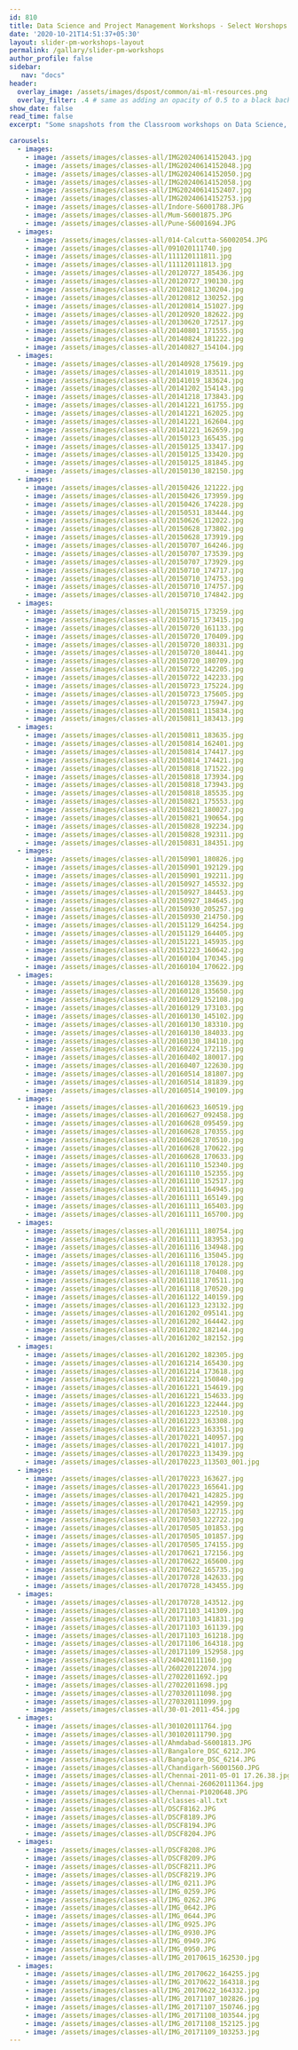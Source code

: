 ```yaml
---
id: 810    
title: Data Science and Project Management Workshops - Select Worshops
date: '2020-10-21T14:51:37+05:30'
layout: slider-pm-workshops-layout
permalink: /gallary/slider-pm-workshops
author_profile: false
sidebar:
   nav: "docs"
header:
  overlay_image: /assets/images/dspost/common/ai-ml-resources.png
  overlay_filter: .4 # same as adding an opacity of 0.5 to a black background
show_date: false
read_time: false
excerpt: "Some snapshots from the Classroom workshops on Data Science, GenAI, Project Management, PMP, Agile, PRINCE2, Project Risk Management, Customized Project Management, MSP 4000+ learners, 300+ sessions, 12000+ Hours. Learners across the Glove."

carousels:
  - images: 
    - image: /assets/images/classes-all/IMG20240614152043.jpg
    - image: /assets/images/classes-all/IMG20240614152048.jpg
    - image: /assets/images/classes-all/IMG20240614152050.jpg
    - image: /assets/images/classes-all/IMG20240614152058.jpg
    - image: /assets/images/classes-all/IMG20240614152407.jpg
    - image: /assets/images/classes-all/IMG20240614152753.jpg
    - image: /assets/images/classes-all/Indore-S6001788.JPG
    - image: /assets/images/classes-all/Mum-S6001875.JPG
    - image: /assets/images/classes-all/Pune-S6001694.JPG
  - images: 
    - image: /assets/images/classes-all/014-Calcutta-S6002054.JPG
    - image: /assets/images/classes-all/091020111740.jpg
    - image: /assets/images/classes-all/111120111811.jpg
    - image: /assets/images/classes-all/111120111813.jpg
    - image: /assets/images/classes-all/20120727_185436.jpg
    - image: /assets/images/classes-all/20120727_190130.jpg
    - image: /assets/images/classes-all/20120812_130204.jpg
    - image: /assets/images/classes-all/20120812_130252.jpg
    - image: /assets/images/classes-all/20120814_151027.jpg
    - image: /assets/images/classes-all/20120920_182622.jpg
    - image: /assets/images/classes-all/20130620_172517.jpg
    - image: /assets/images/classes-all/20140801_171555.jpg
    - image: /assets/images/classes-all/20140824_181222.jpg
    - image: /assets/images/classes-all/20140827_154104.jpg
  - images: 
    - image: /assets/images/classes-all/20140928_175619.jpg
    - image: /assets/images/classes-all/20141019_183511.jpg
    - image: /assets/images/classes-all/20141019_183624.jpg
    - image: /assets/images/classes-all/20141202_154143.jpg
    - image: /assets/images/classes-all/20141218_173843.jpg
    - image: /assets/images/classes-all/20141221_161755.jpg
    - image: /assets/images/classes-all/20141221_162025.jpg
    - image: /assets/images/classes-all/20141221_162604.jpg
    - image: /assets/images/classes-all/20141221_162659.jpg
    - image: /assets/images/classes-all/20150123_165435.jpg
    - image: /assets/images/classes-all/20150125_133417.jpg
    - image: /assets/images/classes-all/20150125_133420.jpg
    - image: /assets/images/classes-all/20150125_181845.jpg
    - image: /assets/images/classes-all/20150130_182150.jpg
  - images: 
    - image: /assets/images/classes-all/20150426_121222.jpg
    - image: /assets/images/classes-all/20150426_173959.jpg
    - image: /assets/images/classes-all/20150426_174228.jpg
    - image: /assets/images/classes-all/20150531_183444.jpg
    - image: /assets/images/classes-all/20150626_112022.jpg
    - image: /assets/images/classes-all/20150628_173802.jpg
    - image: /assets/images/classes-all/20150628_173919.jpg
    - image: /assets/images/classes-all/20150707_164246.jpg
    - image: /assets/images/classes-all/20150707_173539.jpg
    - image: /assets/images/classes-all/20150707_173929.jpg
    - image: /assets/images/classes-all/20150710_174717.jpg
    - image: /assets/images/classes-all/20150710_174753.jpg
    - image: /assets/images/classes-all/20150710_174757.jpg
    - image: /assets/images/classes-all/20150710_174842.jpg
  - images: 
    - image: /assets/images/classes-all/20150715_173259.jpg
    - image: /assets/images/classes-all/20150715_173415.jpg
    - image: /assets/images/classes-all/20150720_161133.jpg
    - image: /assets/images/classes-all/20150720_170409.jpg
    - image: /assets/images/classes-all/20150720_180331.jpg
    - image: /assets/images/classes-all/20150720_180441.jpg
    - image: /assets/images/classes-all/20150720_180709.jpg
    - image: /assets/images/classes-all/20150722_142205.jpg
    - image: /assets/images/classes-all/20150722_142233.jpg
    - image: /assets/images/classes-all/20150723_175224.jpg
    - image: /assets/images/classes-all/20150723_175605.jpg
    - image: /assets/images/classes-all/20150723_175947.jpg
    - image: /assets/images/classes-all/20150811_115834.jpg
    - image: /assets/images/classes-all/20150811_183413.jpg
  - images: 
    - image: /assets/images/classes-all/20150811_183635.jpg
    - image: /assets/images/classes-all/20150814_162401.jpg
    - image: /assets/images/classes-all/20150814_174417.jpg
    - image: /assets/images/classes-all/20150814_174421.jpg
    - image: /assets/images/classes-all/20150818_171522.jpg
    - image: /assets/images/classes-all/20150818_173934.jpg
    - image: /assets/images/classes-all/20150818_173943.jpg
    - image: /assets/images/classes-all/20150818_185535.jpg
    - image: /assets/images/classes-all/20150821_175553.jpg
    - image: /assets/images/classes-all/20150821_180027.jpg
    - image: /assets/images/classes-all/20150821_190654.jpg
    - image: /assets/images/classes-all/20150828_192234.jpg
    - image: /assets/images/classes-all/20150828_192311.jpg
    - image: /assets/images/classes-all/20150831_184351.jpg
  - images: 
    - image: /assets/images/classes-all/20150901_180826.jpg
    - image: /assets/images/classes-all/20150901_192129.jpg
    - image: /assets/images/classes-all/20150901_192211.jpg
    - image: /assets/images/classes-all/20150927_145532.jpg
    - image: /assets/images/classes-all/20150927_184453.jpg
    - image: /assets/images/classes-all/20150927_184645.jpg
    - image: /assets/images/classes-all/20150930_205257.jpg
    - image: /assets/images/classes-all/20150930_214750.jpg
    - image: /assets/images/classes-all/20151129_164254.jpg
    - image: /assets/images/classes-all/20151129_164405.jpg
    - image: /assets/images/classes-all/20151221_145935.jpg
    - image: /assets/images/classes-all/20151223_160642.jpg
    - image: /assets/images/classes-all/20160104_170345.jpg
    - image: /assets/images/classes-all/20160104_170622.jpg
  - images: 
    - image: /assets/images/classes-all/20160128_135639.jpg
    - image: /assets/images/classes-all/20160128_135650.jpg
    - image: /assets/images/classes-all/20160129_152108.jpg
    - image: /assets/images/classes-all/20160129_173103.jpg
    - image: /assets/images/classes-all/20160130_145102.jpg
    - image: /assets/images/classes-all/20160130_183310.jpg
    - image: /assets/images/classes-all/20160130_184033.jpg
    - image: /assets/images/classes-all/20160130_184110.jpg
    - image: /assets/images/classes-all/20160224_172115.jpg
    - image: /assets/images/classes-all/20160402_180017.jpg
    - image: /assets/images/classes-all/20160407_122630.jpg
    - image: /assets/images/classes-all/20160514_181807.jpg
    - image: /assets/images/classes-all/20160514_181839.jpg
    - image: /assets/images/classes-all/20160514_190109.jpg
  - images: 
    - image: /assets/images/classes-all/20160623_160519.jpg
    - image: /assets/images/classes-all/20160627_092458.jpg
    - image: /assets/images/classes-all/20160628_095459.jpg
    - image: /assets/images/classes-all/20160628_170355.jpg
    - image: /assets/images/classes-all/20160628_170510.jpg
    - image: /assets/images/classes-all/20160628_170622.jpg
    - image: /assets/images/classes-all/20160628_170633.jpg
    - image: /assets/images/classes-all/20161110_152340.jpg
    - image: /assets/images/classes-all/20161110_152355.jpg
    - image: /assets/images/classes-all/20161110_152517.jpg
    - image: /assets/images/classes-all/20161111_164945.jpg
    - image: /assets/images/classes-all/20161111_165149.jpg
    - image: /assets/images/classes-all/20161111_165403.jpg
    - image: /assets/images/classes-all/20161111_165700.jpg
  - images: 
    - image: /assets/images/classes-all/20161111_180754.jpg
    - image: /assets/images/classes-all/20161111_183953.jpg
    - image: /assets/images/classes-all/20161116_134948.jpg
    - image: /assets/images/classes-all/20161116_135045.jpg
    - image: /assets/images/classes-all/20161118_170128.jpg
    - image: /assets/images/classes-all/20161118_170408.jpg
    - image: /assets/images/classes-all/20161118_170511.jpg
    - image: /assets/images/classes-all/20161118_170520.jpg
    - image: /assets/images/classes-all/20161122_140159.jpg
    - image: /assets/images/classes-all/20161123_123132.jpg
    - image: /assets/images/classes-all/20161202_095141.jpg
    - image: /assets/images/classes-all/20161202_164442.jpg
    - image: /assets/images/classes-all/20161202_182144.jpg
    - image: /assets/images/classes-all/20161202_182152.jpg
  - images: 
    - image: /assets/images/classes-all/20161202_182305.jpg
    - image: /assets/images/classes-all/20161214_165430.jpg
    - image: /assets/images/classes-all/20161214_173618.jpg
    - image: /assets/images/classes-all/20161221_150840.jpg
    - image: /assets/images/classes-all/20161221_154619.jpg
    - image: /assets/images/classes-all/20161221_154633.jpg
    - image: /assets/images/classes-all/20161223_122444.jpg
    - image: /assets/images/classes-all/20161223_122510.jpg
    - image: /assets/images/classes-all/20161223_163308.jpg
    - image: /assets/images/classes-all/20161223_163351.jpg
    - image: /assets/images/classes-all/20170221_140957.jpg
    - image: /assets/images/classes-all/20170221_141017.jpg
    - image: /assets/images/classes-all/20170223_113439.jpg
    - image: /assets/images/classes-all/20170223_113503_001.jpg
  - images: 
    - image: /assets/images/classes-all/20170223_163627.jpg
    - image: /assets/images/classes-all/20170223_165641.jpg
    - image: /assets/images/classes-all/20170421_142825.jpg
    - image: /assets/images/classes-all/20170421_142959.jpg
    - image: /assets/images/classes-all/20170503_122715.jpg
    - image: /assets/images/classes-all/20170503_122722.jpg
    - image: /assets/images/classes-all/20170505_101853.jpg
    - image: /assets/images/classes-all/20170505_101857.jpg
    - image: /assets/images/classes-all/20170505_174155.jpg
    - image: /assets/images/classes-all/20170621_172156.jpg
    - image: /assets/images/classes-all/20170622_165600.jpg
    - image: /assets/images/classes-all/20170622_165735.jpg
    - image: /assets/images/classes-all/20170728_142633.jpg
    - image: /assets/images/classes-all/20170728_143455.jpg
  - images: 
    - image: /assets/images/classes-all/20170728_143512.jpg
    - image: /assets/images/classes-all/20171103_141309.jpg
    - image: /assets/images/classes-all/20171103_141831.jpg
    - image: /assets/images/classes-all/20171103_161139.jpg
    - image: /assets/images/classes-all/20171103_161218.jpg
    - image: /assets/images/classes-all/20171106_164318.jpg
    - image: /assets/images/classes-all/20171109_152958.jpg
    - image: /assets/images/classes-all/240420111160.jpg
    - image: /assets/images/classes-all/260220122074.jpg
    - image: /assets/images/classes-all/27022011692.jpg
    - image: /assets/images/classes-all/27022011698.jpg
    - image: /assets/images/classes-all/270320111098.jpg
    - image: /assets/images/classes-all/270320111099.jpg
    - image: /assets/images/classes-all/30-01-2011-454.jpg
  - images: 
    - image: /assets/images/classes-all/301020111764.jpg
    - image: /assets/images/classes-all/301020111790.jpg
    - image: /assets/images/classes-all/Ahmdabad-S6001813.JPG
    - image: /assets/images/classes-all/Bangalore_DSC_6212.JPG
    - image: /assets/images/classes-all/Bangalore_DSC_6214.JPG
    - image: /assets/images/classes-all/Chandigarh-S6001560.JPG
    - image: /assets/images/classes-all/Chennai-2011-05-01 17.26.38.jpg
    - image: /assets/images/classes-all/Chennai-260620111364.jpg
    - image: /assets/images/classes-all/Chennai-P1020648.JPG
    - image: /assets/images/classes-all/classes-all.txt
    - image: /assets/images/classes-all/DSCF8162.JPG
    - image: /assets/images/classes-all/DSCF8189.JPG
    - image: /assets/images/classes-all/DSCF8194.JPG
    - image: /assets/images/classes-all/DSCF8204.JPG
  - images: 
    - image: /assets/images/classes-all/DSCF8208.JPG
    - image: /assets/images/classes-all/DSCF8209.JPG
    - image: /assets/images/classes-all/DSCF8211.JPG
    - image: /assets/images/classes-all/DSCF8219.JPG
    - image: /assets/images/classes-all/IMG_0211.JPG
    - image: /assets/images/classes-all/IMG_0259.JPG
    - image: /assets/images/classes-all/IMG_0262.JPG
    - image: /assets/images/classes-all/IMG_0642.JPG
    - image: /assets/images/classes-all/IMG_0644.JPG
    - image: /assets/images/classes-all/IMG_0925.JPG
    - image: /assets/images/classes-all/IMG_0930.JPG
    - image: /assets/images/classes-all/IMG_0949.JPG
    - image: /assets/images/classes-all/IMG_0950.JPG
    - image: /assets/images/classes-all/IMG_20170615_162530.jpg
  - images: 
    - image: /assets/images/classes-all/IMG_20170622_164255.jpg
    - image: /assets/images/classes-all/IMG_20170622_164318.jpg
    - image: /assets/images/classes-all/IMG_20170622_164332.jpg
    - image: /assets/images/classes-all/IMG_20171107_102826.jpg
    - image: /assets/images/classes-all/IMG_20171107_150746.jpg
    - image: /assets/images/classes-all/IMG_20171108_103544.jpg
    - image: /assets/images/classes-all/IMG_20171108_152125.jpg
    - image: /assets/images/classes-all/IMG_20171109_103253.jpg
---     
```



